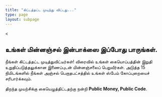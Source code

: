 ```yaml
---
title: "கிட்டத்தட்ட முடிந்து விட்டது..."
type: page
layout: subpage
---
```


<
## உங்கள் மின்னஞ்சல் இன்பாக்ஸை இப்போது பாருங்கள்.

நீங்கள் கிட்டத்தட்ட முடித்துவிட்டீர்கள்! விரைவில் உங்கள் கையொப்பத்தின் இறுதி உறுதிப்படுத்தலுக்கான இணைப்புடன் மின்னஞ்சலைப் பெறுவீர்கள். அடுத்த 15 நிமிடங்களில் நீங்கள் அஞ்சல் பெறாதபட்சத்தில் உங்கள் ஸ்பேம் கோப்புறையைச் சரிபார்க்கவும். 

திறந்த முயற்சிக்கு கையெழுத்திட்டதற்கு நன்றி **Public Money, Public Code**.


